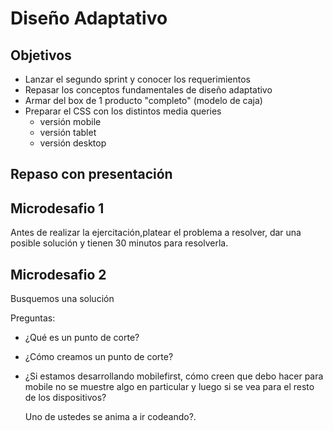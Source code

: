 # Diseño Adaptativo

## Objetivos
- Lanzar el segundo sprint y conocer los requerimientos
- Repasar los conceptos fundamentales de diseño adaptativo
- Armar del box de 1 producto "completo" (modelo de caja)
- Preparar el CSS con los distintos media queries
   - versión mobile
   - versión tablet
   - versión desktop

## Repaso con presentación


## Microdesafio 1
Antes de realizar la ejercitación,platear el problema a resolver, dar una posible solución y tienen 30 minutos para resolverla.



## Microdesafio 2
Busquemos una solución

Preguntas:
- ¿Qué es un punto de corte? 
- ¿Cómo creamos un punto de corte? 
- ¿Si estamos desarrollando mobilefirst, cómo creen que debo hacer para mobile no se muestre algo en particular y luego si se vea para el resto de los dispositivos? 
  
  Uno de ustedes se anima a ir codeando?.